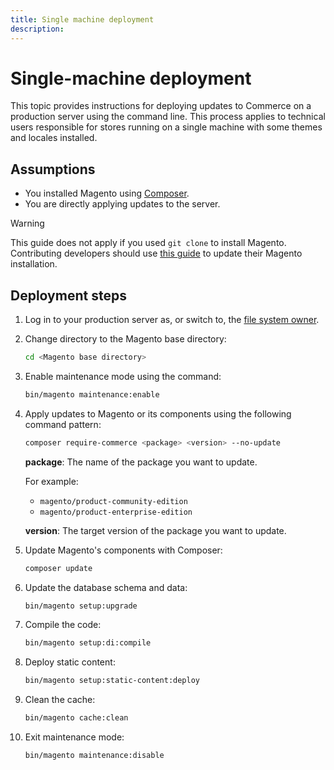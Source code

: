 ```yaml
---
title: Single machine deployment
description:
---
```

# Single-machine deployment

This topic provides instructions for deploying updates to Commerce on a production server using the command line. This process applies to technical users responsible for stores running on a single machine with some themes and locales installed.

## Assumptions

- You installed Magento using [Composer][].
- You are directly applying updates to the server.

>[!WARNING]
>
>This guide does not apply if you used `git clone` to install Magento.
>Contributing developers should use [this guide][install] to update their Magento installation.
## Deployment steps

1. Log in to your production server as, or switch to, the [file system owner][file-owner].

1. Change directory to the Magento base directory:

   ```bash
   cd <Magento base directory>
   ```

1. Enable maintenance mode using the command:

   ```bash
   bin/magento maintenance:enable
   ```

1. Apply updates to Magento or its components using the following command pattern:

   ```bash
   composer require-commerce <package> <version> --no-update
   ```

   **package**: The name of the package you want to update.

   For example:

   - `magento/product-community-edition`
   - `magento/product-enterprise-edition`

   **version**: The target version of the package you want to update.

1. Update Magento's components with Composer:

   ```bash
   composer update
   ```

1. Update the database schema and data:

   ```bash
   bin/magento setup:upgrade
   ```

1. Compile the code:

   ```bash
   bin/magento setup:di:compile
   ```

1. Deploy static content:

   ```bash
   bin/magento setup:static-content:deploy
   ```

1. Clean the cache:

   ```bash
   bin/magento cache:clean
   ```

1. Exit maintenance mode:

   ```bash
   bin/magento maintenance:disable
   ```

<!-- link definitions -->

[install]: https://devdocs.magento.com/guides/v2.4/install-gde/install/prepare-install.html
[composer]: https://devdocs.magento.com/guides/v2.4/install-gde/composer.html
[file-owner]: https://devdocs.magento.com/guides/v2.4/install-gde/prereq/file-sys-perms-over.html#magento-file-system-owner
